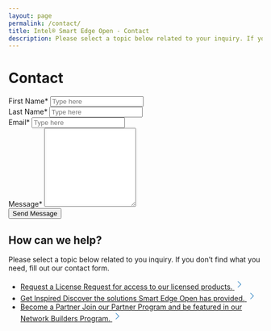 ```yaml
---
layout: page
permalink: /contact/
title: Intel® Smart Edge Open - Contact
description: Please select a topic below related to your inquiry. If you don’t find what you need, fill out the Intel® Smart Edge Open contact form.
---
```

<script type="text/javascript" src="{{ "/assets/js/jquery.validate.min.js" | relative_url }}"></script>
<script type="text/javascript" src="{{ "/assets/js/custom.js" | relative_url }}"></script>
<script src="https://www.google.com/recaptcha/api.js" async defer></script>
<script src="https://www.google.com/recaptcha/api.js?onload=onloadCallback&render=explicit" async defer></script>
<h1 class="uk-text-left">Contact</h1>
<script>
var apiURL = '{{ site.apiURL }}';
</script>
<div class="formOuter">
    <div class="formLeft">
        <div class="contact-form-wrap idorequest">
            <form id="contact" name="contact"  method="post" autocomplete="off">
                <div style="overflow:hidden;">
                    <div class="colLeft">
                        <label class="validationstar">First Name<span class="star">*</span></label>
                        <input type="text" class="form-control" name="first_name" id="first_name" placeholder="Type here" value="" maxlength="100">
                        <small class="error" generated="true" for="first_name" style="display:none;font-size: 100%; font-weight: 400;"></small>
                    </div>
                    <div class="colRight">
                        <label class="validationstar">Last Name<span class="star">*</span></label>
                        <input type="text" class="form-control" name="last_name" id="last_name" placeholder="Type here" value="" maxlength="100">
                        <small class="error" generated="true" for="last_name" style="display:none;font-size: 100%; font-weight: 400;"></small>
                    </div>
                </div>
                <div>
                    <label class="validationstar">Email<span class="star">*</span></label>
                    <input type="email" class="form-control" name="email" id="email" placeholder="Type here" value="" maxlength="100">
                    <small class="error" generated="true" for="email" style="display:none;font-size: 100%; font-weight: 400;"></small>
                </div>
                <div>
                    <label class="validationstar">Message<span class="star">*</span></label>
                    <textarea rows="10" name="message" id="message"></textarea>
                    <small class="error" generated="true" for="message" style="display:none;font-size: 100%; font-weight: 400;"></small>
                </div>
                <div>	
                    <input type="submit" id="sub" name="requestAccess" value="Send Message" title="Send Message"  class="uk-button uk-button-primary uk-button-large uk-margin-medium-top contact-btn">
                </div>
            </form>
        </div>
    </div>
    <div class="formRight section-featured">
        <div class="verticalText">
            <h2>How can we help?</h2>
            <p>Please select a topic below related to you inquiry. If you don’t find what you need, fill out our contact form.</p>
            <ul class="uk-list uk-list-large uk-margin-medium-top">
                <li>
                    <a class="uk-box-shadow-hover-small" href="/intel-smart-edge-open/request-license/" title="Request a License">
                        <span class="linkHead">Request a License</span>
                        <span class="linkText">Request for access to our licensed products.</span>
                        <svg width='20' height='20' viewBox='0 0 20 20' xmlns='http://www.w3.org/2000/svg'><polyline fill='none' stroke='#0068B5' stroke-width='1.03' points='7 4 13 10 7 16' /></svg>
                    </a>
                </li>
                <li>
                    <a class="uk-box-shadow-hover-small" href="#" title="Get Inspired">
                        <span class="linkHead">Get Inspired</span>
                        <span class="linkText">Discover the solutions Smart Edge Open has  provided.</span>
                        <svg width='20' height='20' viewBox='0 0 20 20' xmlns='http://www.w3.org/2000/svg'><polyline fill='none' stroke='#0068B5' stroke-width='1.03' points='7 4 13 10 7 16' /></svg>
                    </a>
                </li>
                <li>
                    <a class="uk-box-shadow-hover-small" href="https://networkbuilders.intel.com/register-under-an-existing-company" target="_blank" title="Become a Partner">
                        <span class="linkHead">Become a Partner</span>
                        <span class="linkText">Join our Partner Program and be featured in our Network Builders Program.</span>
                        <svg width='20' height='20' viewBox='0 0 20 20' xmlns='http://www.w3.org/2000/svg'><polyline fill='none' stroke='#0068B5' stroke-width='1.03' points='7 4 13 10 7 16' /></svg>
                    </a>
                </li>
            </ul>
        </div>
    </div>
</div>
